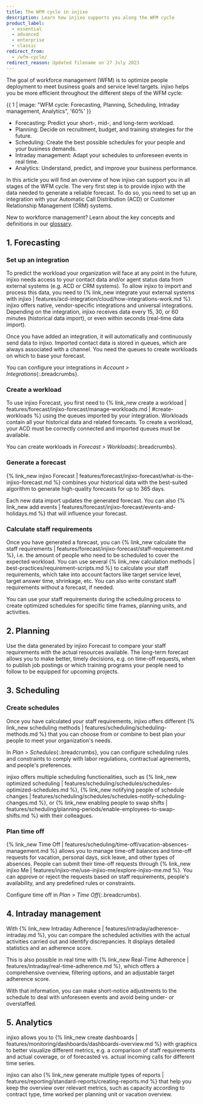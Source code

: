 ```yaml
---
title: The WFM cycle in injixo
description: Learn how injixo supports you along the WFM cycle
product_label:
  - essential
  - advanced
  - enterprise
  - classic
redirect_from:
  - /wfm-cycle/
redirect_reason: Updated filename on 27 July 2023
---
```


The goal of workforce management (WFM) is to optimize people deployment to meet business goals and service level targets. injixo helps you be more efficient throughout the different steps of the WFM cycle:

  {{ 1 | image: "WFM cycle: Forecasting, Planning, Scheduling, Intraday management, Analytics", '60%' }}

- Forecasting: Predict your short-, mid-, and long-term workload.
- Planning: Decide on recruitment, budget, and training strategies for the future.
- Scheduling: Create the best possible schedules for your people and your business demands.
- Intraday management: Adapt your schedules to unforeseen events in real time.
- Analytics: Understand, predict, and improve your business performance.

In this article you will find an overview of how injixo can support you in all stages of the WFM cycle. 
The very first step is to provide injixo with the data needed to generate a reliable forecast. To do so, you need to set up an integration with your Automatic Call Distribution (ACD) or Customer Relationship Management (CRM) systems.

New to workforce management? Learn about the key concepts and definitions in our [glossary](https://help.injixo.com/glossary/overview).

## 1. Forecasting

### Set up an integration

To predict the workload your organization will face at any point in the future, injixo needs access to your contact data and/or agent status data from external systems (e.g. ACD or CRM systems). To allow injixo to import and process this data, you need to {% link_new integrate your external systems with injixo | features/acd-integration/cloud/how-integrations-work.md %}. injixo offers native, vendor-specific integrations and universal integrations. Depending on the integration, injixo receives data every 15, 30, or 60 minutes (historical data import), or even within seconds (real-time data import). 

Once you have added an integration, it will automatically and continuously send data to injixo.
Imported contact data is stored in queues, which are always associated with a channel. You need the queues to create workloads on which to base your forecast.

You can configure your integrations in _Account > Integrations_{:.breadcrumbs}.

### Create a workload  

To use injixo Forecast, you first need to {% link_new create a workload | features/forecast/injixo-forecast/manage-workloads.md | #create-workloads %} using the queues imported by your integration. Workloads contain all your historical data and related forecasts. To create a workload, your ACD must be correctly connected and imported queues must be available.

You can create workloads in _Forecast > Workloads_{:.breadcrumbs}. 

### Generate a forecast

{% link_new injixo Forecast | features/forecast/injixo-forecast/what-is-the-injixo-forecast.md %} combines your historical data with the best-suited algorithm to generate high-quality forecasts for up to 365 days.

Each new data import updates the generated forecast. You can also {% link_new add events | features/forecast/injixo-forecast/events-and-holidays.md %} that will influence your forecast.

### Calculate staff requirements

Once you have generated a forecast, you can {% link_new calculate the staff requirements | features/forecast/injixo-forecast/staff-requirement.md %}, i.e. the amount of people who need to be scheduled to cover the expected workload. You can use several {% link_new calculation methods | best-practices/requirement-scripts.md %} to calculate your staff requirements, which take into account factors like target service level, target answer time, shrinkage, etc. You can also write constant staff requirements without a forecast, if needed.

You can use your staff requirements during the scheduling process to create optimized schedules for specific time frames, planning units, and activities.

## 2. Planning

Use the data generated by injixo Forecast to compare your staff requirements with the actual resources available. The long-term forecast allows you to make better, timely decisions, e.g. on time-off requests, when to publish job postings or which training programs your people need to follow to be equipped for upcoming projects.

## 3. Scheduling

### Create schedules

Once you have calculated your staff requirements, injixo offers different {% link_new scheduling methods | features/scheduling/scheduling-methods.md %} that you can choose from or combine to best plan your people to meet your organization's needs.

In _Plan > Schedules_{:.breadcrumbs}, you can configure scheduling rules and constraints to comply with labor regulations, contractual agreements, and people's preferences.

injixo offers multiple scheduling functionalities, such as {% link_new optimized scheduling | features/scheduling/schedules/schedules-optimized-schedules.md %}, {% link_new notifying people of schedule changes | features/scheduling/schedules/schedules-notify-scheduling-changes.md %}, or {% link_new enabling people to swap shifts | features/scheduling/planning-periods/enable-employees-to-swap-shifts.md %} with their colleagues.

### Plan time off

{% link_new Time Off | features/scheduling/time-off/vacation-absences-management.md %} allows you to manage time-off balances and time-off requests for vacation, personal days, sick leave, and other types of absences. People can submit their time-off requests through {% link_new injixo Me | features/injixo-me/use-injixo-me/explore-injixo-me.md %}. You can approve or reject the requests based on staff requirements, people's availability, and any predefined rules or constraints.

Configure time off in _Plan > Time Off_{:.breadcrumbs}.

## 4. Intraday management

With {% link_new Intraday Adherence | features/intraday/adherence-intraday.md %}, you can compare the scheduled activities with the actual activities carried out and identify discrepancies. It displays detailed statistics and an adherence score.

This is also possible in real time with {% link_new Real-Time Adherence | features/intraday/real-time-adherence.md %}, which offers a comprehensive overview, filtering options, and an adjustable target adherence score.

With that information, you can make short-notice adjustments to the schedule to deal with unforeseen events and avoid being under- or overstaffed.

## 5. Analytics
 
injixo allows you to {% link_new create dashboards | features/monitoring/dashboards/dashboards-overview.md %} with graphics to better visualize different metrics, e.g. a comparison of staff requirements and actual coverage, or of forecasted vs. actual incoming calls for different time series.

injixo can also {% link_new generate multiple types of reports | features/reporting/standard-reports/creating-reports.md %} that help you keep the overview over relevant metrics, such as capacity according to contract type, time worked per planning unit or vacation overview.
